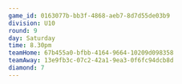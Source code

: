 ```yaml
---
game_id: 0163077b-bb3f-4868-aeb7-8d7d55de03b9
division: U10
round: 9
day: Saturday
time: 8.30pm
teamHome: 67b455a0-bfbb-4164-9664-10209d098358
teamAway: 13e9fb3c-07c2-42a1-9ea3-0f6fc94dcb8d
diamond: 7
---
```

